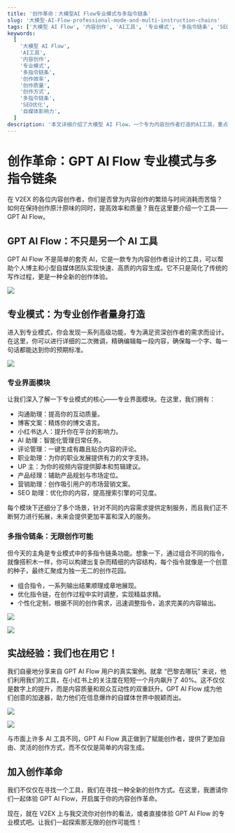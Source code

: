 ```yaml
---
title: '创作革命：大模型AI Flow专业模式与多指令链条'
slug: '大模型-AI-Flow-professional-mode-and-multi-instruction-chains'
tags: ['大模型 AI Flow', '内容创作', 'AI工具', '专业模式', '多指令链条', 'SEO', '自媒体']
keywords:
  [
    '大模型 AI Flow',
    'AI工具',
    '内容创作',
    '专业模式',
    '多指令链条',
    '创作效率',
    '创作质量',
    '创作方式',
    '多指令链条',
    'SEO优化',
    '自媒体影响力',
  ]
description: '本文详细介绍了大模型 AI Flow，一个专为内容创作者打造的AI工具，重点讲解了其专业模式和多指令链条功能，并举例说明了它如何帮助自媒体提升关注度和互动性，优化SEO，实现快速高质的内容生成。'
---
```


# 创作革命：GPT AI Flow 专业模式与多指令链条

在 V2EX 的各位内容创作者，你们是否曾为内容创作的繁琐与时间消耗而苦恼？如何在保持创作原汁原味的同时，提高效率和质量？我在这里要介绍一个工具——GPT AI Flow。

## GPT AI Flow：不只是另一个 AI 工具

GPT AI Flow 不是简单的套壳 AI，它是一款专为内容创作者设计的工具，可以帮助个人博主和小型自媒体团队实现快速、高质的内容生成。它不只是简化了传统的写作过程，更是一种全新的创作体验。

![](./img/2023-10-31-img-6-show-proModeWindow.gif)

## 专业模式：为专业创作者量身打造

进入到专业模式，你会发现一系列高级功能，专为满足资深创作者的需求而设计。在这里，你可以进行详细的二次微调，精确编辑每一段内容，确保每一个字、每一句话都能达到你的预期标准。

![](./img/2023-10-31-img-7-proMode-explication.png)

### 专业界面模块

让我们深入了解一下专业模式的核心——专业界面模块。在这里，我们拥有：

- 沟通助理：提高你的互动质量。
- 博客文案：精炼你的博文语言。
- 小红书达人：提升你在平台的影响力。
- AI 助理：智能化管理日常任务。
- 评论管理：一键生成有趣且贴合内容的评论。
- 职业助理：为你的职业发展提供有力的文字支持。
- UP 主：为你的视频内容提供脚本和剪辑建议。
- 产品经理：辅助产品规划与市场定位。
- 营销助理：创作吸引用户的市场营销文案。
- SEO 助理：优化你的内容，提高搜索引擎的可见度。

每个模块下还细分了多个场景，针对不同的内容需求提供定制服务，而且我们正不断努力进行拓展，未来会提供更加丰富和深入的服务。

### 多指令链条：无限创作可能

但今天的主角是专业模式中的多指令链条功能。想象一下，通过组合不同的指令，就像搭积木一样，你可以构建出复杂而精细的内容结构，每个指令就像是一个创意的种子，最终汇聚成为独一无二的创作花园。

- 组合指令，一系列输出结果顺理成章地展现。
- 优化指令链，在创作过程中实时调整，实现精益求精。
- 个性化定制，根据不同的创作需求，迅速调整指令，追求完美的内容输出。

![](./img/2023-10-31-img-16-multiple-instruction-chains-2.gif)

![](./img/2023-10-31-img-17-multiple-instruction-chains-3.gif)

## 实战经验：我们也在用它！

我们自豪地分享来自 GPT AI Flow 用户的真实案例。就拿 “巴黎去哪玩” 来说，他们利用我们的工具，在小红书上的关注度在短短一个月内飙升了 40%。这不仅仅是数字上的提升，而是内容质量和观众互动性的双重跃升。GPT AI Flow 成为他们创意的加速器，助力他们在信息爆炸的自媒体世界中脱颖而出。

![](./img/2023-08-23-img-9-xiaohognshu-followparis-30-days-data.png)

![](./img/2023-08-25-img-7-seo-module-effect-for-followparis.png)

与市面上许多 AI 工具不同，GPT AI Flow 真正做到了赋能创作者，提供了更加自由、灵活的创作方式，而不仅仅是简单的内容生成。

## 加入创作革命

我们不仅仅在寻找一个工具，我们在寻找一种全新的创作方式。在这里，我邀请你们一起体验 GPT AI Flow，开启属于你的内容创作革命。

现在，就在 V2EX 上与我交流你对创作的看法，或者直接体验 GPT AI Flow 的专业模式吧。让我们一起探索那无限的创作可能性！
